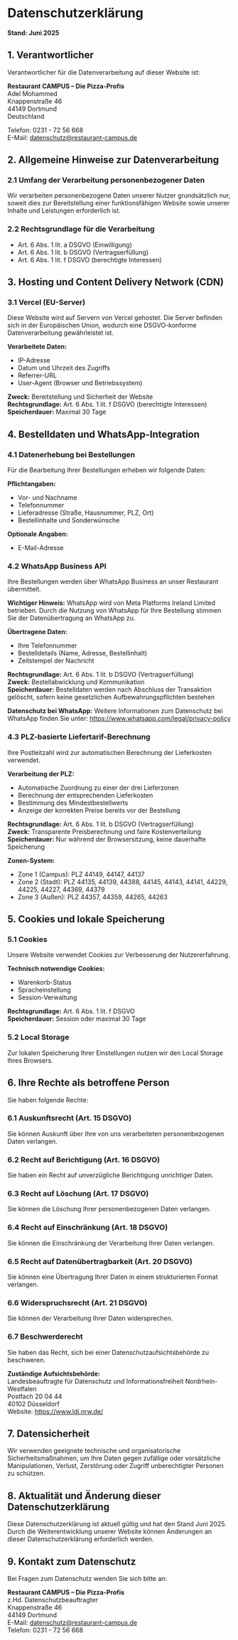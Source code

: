# Datenschutzerklärung

**Stand: Juni 2025**

## 1. Verantwortlicher

Verantwortlicher für die Datenverarbeitung auf dieser Website ist:

**Restaurant CAMPUS – Die Pizza-Profis**  
Adel Mohammed  
Knappenstraße 46  
44149 Dortmund  
Deutschland

Telefon: 0231 - 72 56 668  
E-Mail: datenschutz@restaurant-campus.de

## 2. Allgemeine Hinweise zur Datenverarbeitung

### 2.1 Umfang der Verarbeitung personenbezogener Daten
Wir verarbeiten personenbezogene Daten unserer Nutzer grundsätzlich nur, soweit dies zur Bereitstellung einer funktionsfähigen Website sowie unserer Inhalte und Leistungen erforderlich ist.

### 2.2 Rechtsgrundlage für die Verarbeitung
- Art. 6 Abs. 1 lit. a DSGVO (Einwilligung)
- Art. 6 Abs. 1 lit. b DSGVO (Vertragserfüllung)
- Art. 6 Abs. 1 lit. f DSGVO (berechtigte Interessen)

## 3. Hosting und Content Delivery Network (CDN)

### 3.1 Vercel (EU-Server)
Diese Website wird auf Servern von Vercel gehostet. Die Server befinden sich in der Europäischen Union, wodurch eine DSGVO-konforme Datenverarbeitung gewährleistet ist.

**Verarbeitete Daten:**
- IP-Adresse
- Datum und Uhrzeit des Zugriffs
- Referrer-URL
- User-Agent (Browser und Betriebssystem)

**Zweck:** Bereitstellung und Sicherheit der Website  
**Rechtsgrundlage:** Art. 6 Abs. 1 lit. f DSGVO (berechtigte Interessen)  
**Speicherdauer:** Maximal 30 Tage

## 4. Bestelldaten und WhatsApp-Integration

### 4.1 Datenerhebung bei Bestellungen
Für die Bearbeitung Ihrer Bestellungen erheben wir folgende Daten:

**Pflichtangaben:**
- Vor- und Nachname
- Telefonnummer
- Lieferadresse (Straße, Hausnummer, PLZ, Ort)
- Bestellinhalte und Sonderwünsche

**Optionale Angaben:**
- E-Mail-Adresse

### 4.2 WhatsApp Business API
Ihre Bestellungen werden über WhatsApp Business an unser Restaurant übermittelt.

**Wichtiger Hinweis:** WhatsApp wird von Meta Platforms Ireland Limited betrieben. Durch die Nutzung von WhatsApp für Ihre Bestellung stimmen Sie der Datenübertragung an WhatsApp zu.

**Übertragene Daten:**
- Ihre Telefonnummer
- Bestelldetails (Name, Adresse, Bestellinhalt)
- Zeitstempel der Nachricht

**Rechtsgrundlage:** Art. 6 Abs. 1 lit. b DSGVO (Vertragserfüllung)  
**Zweck:** Bestellabwicklung und Kommunikation  
**Speicherdauer:** Bestelldaten werden nach Abschluss der Transaktion gelöscht, sofern keine gesetzlichen Aufbewahrungspflichten bestehen

**Datenschutz bei WhatsApp:** 
Weitere Informationen zum Datenschutz bei WhatsApp finden Sie unter: https://www.whatsapp.com/legal/privacy-policy

### 4.3 PLZ-basierte Liefertarif-Berechnung
Ihre Postleitzahl wird zur automatischen Berechnung der Lieferkosten verwendet.

**Verarbeitung der PLZ:**
- Automatische Zuordnung zu einer der drei Lieferzonen
- Berechnung der entsprechenden Lieferkosten
- Bestimmung des Mindestbestellwerts
- Anzeige der korrekten Preise bereits vor der Bestellung

**Rechtsgrundlage:** Art. 6 Abs. 1 lit. b DSGVO (Vertragserfüllung)  
**Zweck:** Transparente Preisberechnung und faire Kostenverteilung  
**Speicherdauer:** Nur während der Browsersitzung, keine dauerhafte Speicherung

**Zonen-System:**
- Zone 1 (Campus): PLZ 44149, 44147, 44137
- Zone 2 (Stadt): PLZ 44135, 44139, 44388, 44145, 44143, 44141, 44229, 44225, 44227, 44369, 44379
- Zone 3 (Außen): PLZ 44357, 44359, 44265, 44263

## 5. Cookies und lokale Speicherung

### 5.1 Cookies
Unsere Website verwendet Cookies zur Verbesserung der Nutzererfahrung.

**Technisch notwendige Cookies:**
- Warenkorb-Status
- Spracheinstellung
- Session-Verwaltung

**Rechtsgrundlage:** Art. 6 Abs. 1 lit. f DSGVO  
**Speicherdauer:** Session oder maximal 30 Tage

### 5.2 Local Storage
Zur lokalen Speicherung Ihrer Einstellungen nutzen wir den Local Storage Ihres Browsers.

## 6. Ihre Rechte als betroffene Person

Sie haben folgende Rechte:

### 6.1 Auskunftsrecht (Art. 15 DSGVO)
Sie können Auskunft über Ihre von uns verarbeiteten personenbezogenen Daten verlangen.

### 6.2 Recht auf Berichtigung (Art. 16 DSGVO)
Sie haben ein Recht auf unverzügliche Berichtigung unrichtiger Daten.

### 6.3 Recht auf Löschung (Art. 17 DSGVO)
Sie können die Löschung Ihrer personenbezogenen Daten verlangen.

### 6.4 Recht auf Einschränkung (Art. 18 DSGVO)
Sie können die Einschränkung der Verarbeitung Ihrer Daten verlangen.

### 6.5 Recht auf Datenübertragbarkeit (Art. 20 DSGVO)
Sie können eine Übertragung Ihrer Daten in einem strukturierten Format verlangen.

### 6.6 Widerspruchsrecht (Art. 21 DSGVO)
Sie können der Verarbeitung Ihrer Daten widersprechen.

### 6.7 Beschwerderecht
Sie haben das Recht, sich bei einer Datenschutzaufsichtsbehörde zu beschweren.

**Zuständige Aufsichtsbehörde:**  
Landesbeauftragte für Datenschutz und Informationsfreiheit Nordrhein-Westfalen  
Postfach 20 04 44  
40102 Düsseldorf  
Website: https://www.ldi.nrw.de/

## 7. Datensicherheit

Wir verwenden geeignete technische und organisatorische Sicherheitsmaßnahmen, um Ihre Daten gegen zufällige oder vorsätzliche Manipulationen, Verlust, Zerstörung oder Zugriff unberechtigter Personen zu schützen.

## 8. Aktualität und Änderung dieser Datenschutzerklärung

Diese Datenschutzerklärung ist aktuell gültig und hat den Stand Juni 2025. Durch die Weiterentwicklung unserer Website können Änderungen an dieser Datenschutzerklärung erforderlich werden.

## 9. Kontakt zum Datenschutz

Bei Fragen zum Datenschutz wenden Sie sich bitte an:

**Restaurant CAMPUS – Die Pizza-Profis**  
z.Hd. Datenschutzbeauftragter  
Knappenstraße 46  
44149 Dortmund  
E-Mail: datenschutz@restaurant-campus.de  
Telefon: 0231 - 72 56 668
